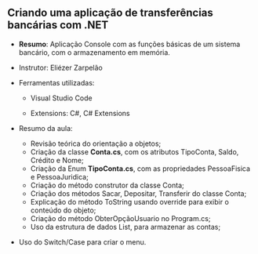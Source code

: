 ## Criando uma aplicação de transferências bancárias com .NET

- **Resumo**: Aplicação Console com as funções básicas de um sistema bancário, com o armazenamento em memória.

  

- Instrutor: Eliézer Zarpelão



- Ferramentas utilizadas:

  - Visual Studio Code

  - Extensions: C#, C# Extensions

    

- Resumo da aula:

  - Revisão teórica do orientação a objetos;
  - Criação da classe **Conta.cs**, com os atributos TipoConta, Saldo, Crédito e Nome;
  - Criação da Enum **TipoConta.cs**, com as propriedades PessoaFisica e PessoaJuridica;
  - Criação do método construtor da classe Conta;
  - Criação dos métodos Sacar, Depositar, Transferir do classe Conta;
  - Explicação do método ToString usando override para exibir o conteúdo do objeto;
  - Criação do método ObterOpçãoUsuario no Program.cs;
  - Uso da estrutura de dados List, para armazenar as contas;
- Uso do Switch/Case para criar o menu.
  
  